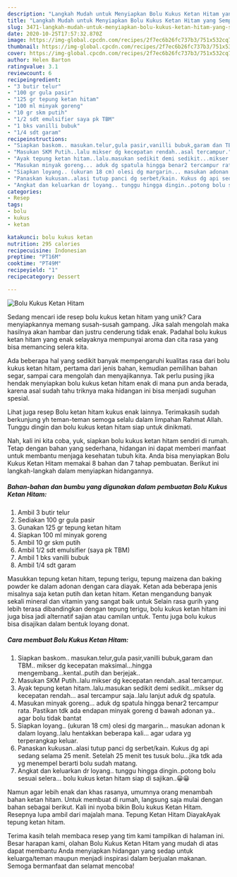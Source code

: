 ```yaml
---
description: "Langkah Mudah untuk Menyiapkan Bolu Kukus Ketan Hitam yang Sempurna"
title: "Langkah Mudah untuk Menyiapkan Bolu Kukus Ketan Hitam yang Sempurna"
slug: 3471-langkah-mudah-untuk-menyiapkan-bolu-kukus-ketan-hitam-yang-sempurna
date: 2020-10-25T17:57:32.870Z
image: https://img-global.cpcdn.com/recipes/2f7ec6b26fc737b3/751x532cq70/bolu-kukus-ketan-hitam-foto-resep-utama.jpg
thumbnail: https://img-global.cpcdn.com/recipes/2f7ec6b26fc737b3/751x532cq70/bolu-kukus-ketan-hitam-foto-resep-utama.jpg
cover: https://img-global.cpcdn.com/recipes/2f7ec6b26fc737b3/751x532cq70/bolu-kukus-ketan-hitam-foto-resep-utama.jpg
author: Helen Barton
ratingvalue: 3.1
reviewcount: 6
recipeingredient:
- "3 butir telur"
- "100 gr gula pasir"
- "125 gr tepung ketan hitam"
- "100 ml minyak goreng"
- "10 gr skm putih"
- "1/2 sdt emulsifier saya pk TBM"
- "1 bks vanilli bubuk"
- "1/4 sdt garam"
recipeinstructions:
- "Siapkan baskom.. masukan.telur,gula pasir,vanilli bubuk,garam dan TBM.. mikser dg kecepatan maksimal...hingga mengembang...kental..putih dan berjejak.."
- "Masukan SKM Putih..lalu mikser dg kecepatan rendah..asal tercampur."
- "Ayak tepung ketan hitam..lalu.masukan sedikit demi sedikit...mikser dg kecepatan rendah... asal tercampur saja..lalu lanjut aduk dg spatula."
- "Masukan minyak goreng... aduk dg spatula hingga benar2 tercampur rata. Pastikan tdk ada endapan minyak goreng d bawah adonan ya.. agar bolu tidak bantat"
- "Siapkan loyang.. (ukuran 18 cm) olesi dg margarin... masukan adonan k dalam loyang..lalu hentakkan beberapa kali... agar udara yg terperangkap keluar."
- "Panaskan kukusan..alasi tutup panci dg serbet/kain. Kukus dg api sedang selama 25 menit. Setelah 25 menit tes tusuk bolu...jika tdk ada yg menempel berarti bolu sudah matang."
- "Angkat dan keluarkan dr loyang.. tunggu hingga dingin..potong bolu sesuai selera... bolu kukus ketan hitam siap di sajikan..😀😀"
categories:
- Resep
tags:
- bolu
- kukus
- ketan

katakunci: bolu kukus ketan 
nutrition: 295 calories
recipecuisine: Indonesian
preptime: "PT16M"
cooktime: "PT49M"
recipeyield: "1"
recipecategory: Dessert

---
```



![Bolu Kukus Ketan Hitam](https://img-global.cpcdn.com/recipes/2f7ec6b26fc737b3/751x532cq70/bolu-kukus-ketan-hitam-foto-resep-utama.jpg)

Sedang mencari ide resep bolu kukus ketan hitam yang unik? Cara menyiapkannya memang susah-susah gampang. Jika salah mengolah maka hasilnya akan hambar dan justru cenderung tidak enak. Padahal bolu kukus ketan hitam yang enak selayaknya mempunyai aroma dan cita rasa yang bisa memancing selera kita.

Ada beberapa hal yang sedikit banyak mempengaruhi kualitas rasa dari bolu kukus ketan hitam, pertama dari jenis bahan, kemudian pemilihan bahan segar, sampai cara mengolah dan menyajikannya. Tak perlu pusing jika hendak menyiapkan bolu kukus ketan hitam enak di mana pun anda berada, karena asal sudah tahu triknya maka hidangan ini bisa menjadi suguhan spesial.

Lihat juga resep Bolu ketan hitam kukus enak lainnya. Terimakasih sudah berkunjung yh teman-teman semoga selalu dalam limpahan Rahmat Allah. Tunggu dingin dan bolu kukus ketan hitam siap untuk dinikmati.


Nah, kali ini kita coba, yuk, siapkan bolu kukus ketan hitam sendiri di rumah. Tetap dengan bahan yang sederhana, hidangan ini dapat memberi manfaat untuk membantu menjaga kesehatan tubuh kita. Anda bisa menyiapkan Bolu Kukus Ketan Hitam memakai 8 bahan dan 7 tahap pembuatan. Berikut ini langkah-langkah dalam menyiapkan hidangannya.

<!--inarticleads1-->

##### Bahan-bahan dan bumbu yang digunakan dalam pembuatan Bolu Kukus Ketan Hitam:

1. Ambil 3 butir telur
1. Sediakan 100 gr gula pasir
1. Gunakan 125 gr tepung ketan hitam
1. Siapkan 100 ml minyak goreng
1. Ambil 10 gr skm putih
1. Ambil 1/2 sdt emulsifier (saya pk TBM)
1. Ambil 1 bks vanilli bubuk
1. Ambil 1/4 sdt garam


Masukkan tepung ketan hitam, tepung terigu, tepung maizena dan baking powder ke dalam adonan dengan cara diayak. Ketan ada beberapa jenis misalnya saja ketan putih dan ketan hitam. Ketan mengandung banyak sekali mineral dan vitamin yang sangat baik untuk Selain rasa gurih yang lebih terasa dibandingkan dengan tepung terigu, bolu kukus ketan hitam ini juga bisa jadi alternatif sajian atau camilan untuk. Tentu juga bolu kukus bisa disajikan dalam bentuk loyang donat. 

<!--inarticleads2-->

##### Cara membuat Bolu Kukus Ketan Hitam:

1. Siapkan baskom.. masukan.telur,gula pasir,vanilli bubuk,garam dan TBM.. mikser dg kecepatan maksimal...hingga mengembang...kental..putih dan berjejak..
1. Masukan SKM Putih..lalu mikser dg kecepatan rendah..asal tercampur.
1. Ayak tepung ketan hitam..lalu.masukan sedikit demi sedikit...mikser dg kecepatan rendah... asal tercampur saja..lalu lanjut aduk dg spatula.
1. Masukan minyak goreng... aduk dg spatula hingga benar2 tercampur rata. Pastikan tdk ada endapan minyak goreng d bawah adonan ya.. agar bolu tidak bantat
1. Siapkan loyang.. (ukuran 18 cm) olesi dg margarin... masukan adonan k dalam loyang..lalu hentakkan beberapa kali... agar udara yg terperangkap keluar.
1. Panaskan kukusan..alasi tutup panci dg serbet/kain. Kukus dg api sedang selama 25 menit. Setelah 25 menit tes tusuk bolu...jika tdk ada yg menempel berarti bolu sudah matang.
1. Angkat dan keluarkan dr loyang.. tunggu hingga dingin..potong bolu sesuai selera... bolu kukus ketan hitam siap di sajikan..😀😀


Namun agar lebih enak dan khas rasanya, umumnya orang menambah bahan ketan hitam. Untuk membuat di rumah, langsung saja mulai dengan bahan sebagai berikut. Kali ini nyoba bikin Bolu kukus Ketan Hitam. Resepnya lupa ambil dari majalah mana. Tepung Ketan Hitam DiayakAyak tepung ketan hitam. 

Terima kasih telah membaca resep yang tim kami tampilkan di halaman ini. Besar harapan kami, olahan Bolu Kukus Ketan Hitam yang mudah di atas dapat membantu Anda menyiapkan hidangan yang sedap untuk keluarga/teman maupun menjadi inspirasi dalam berjualan makanan. Semoga bermanfaat dan selamat mencoba!
